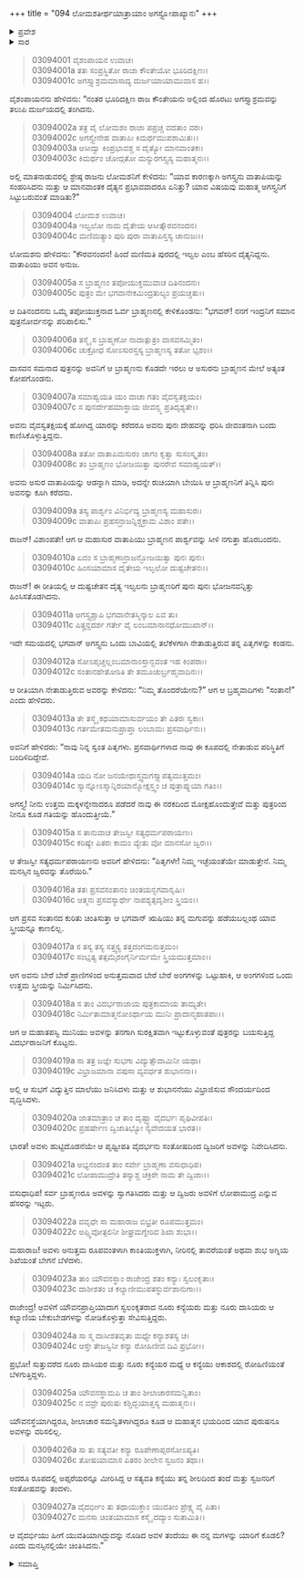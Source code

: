+++
title = "094 ಲೋಮಶತೀರ್ಥಯಾತ್ರಾಯಾಂ ಅಗಸ್ತ್ಯೋಪಾಖ್ಯಾನಃ"
+++

<details><summary>ಪ್ರವೇಶ</summary>


।।   ಓಂ ಓಂ ನಮೋ ನಾರಾಯಣಾಯ।।   ಶ್ರೀ ವೇದವ್ಯಾಸಾಯ ನಮಃ ।।

ಶ್ರೀ ಕೃಷ್ಣದ್ವೈಪಾಯನ ವೇದವ್ಯಾಸ ವಿರಚಿತ  

**ಶ್ರೀ ಮಹಾಭಾರತ**

**ಆರಣ್ಯಕ ಪರ್ವ**

**ತೀರ್ಥಯಾತ್ರಾ ಪರ್ವ**

**ಅಧ್ಯಾಯ 94**

</details>


<details><summary>ಸಾರ</summary>

ಅಗಸ್ತ್ಯಾಶ್ರಮಕ್ಕೆ ಹೋದುದು; ಲೋಮಶನು ಅಗಸ್ತ್ಯೋಪಾಖ್ಯಾನವನ್ನು ಪ್ರಾರಂಭಿಸಿದುದು (1-3). ದೈತ್ಯ ಸಹೋದರರಾದ ವಾತಾಪಿ-ಇಲ್ವಲರು ಬ್ರಾಹ್ಮಣರನ್ನು ಪೀಡಿಸುತ್ತಿರುವುದು (4-10). ಅಗಸ್ತ್ಯನು ತನ್ನ ಪಿತೃಗಳಿಗೆ ಸಂತಾನವನ್ನು ಪಡೆಯುತ್ತೇನೆಂದು ಭರವಸೆಯನ್ನು ನೀಡುವುದು (11-15). ತನ್ನ ಸಂತಾನವನ್ನು ಹಡೆಯಬಲ್ಲ ಯಾವ ಸ್ತ್ರೀಯನ್ನೂ ಕಾಣದೇ ಅಗಸ್ತ್ಯನು ಬೇರೆ ಬೇರೆ ಪ್ರಾಣಿಗಳಿಂದ ಅನುತ್ತಮ ಅಂಗಗಳನ್ನು ಒಟ್ಟುಗೂಡಿಸಿ ಓರ್ವ ಸ್ತ್ರೀಯನ್ನು ನಿರ್ಮಿಸಿ, ಮಕ್ಕಳನ್ನು ಬಯಸಿದ್ದ ವಿದರ್ಭರಾಜನಿಗೆ ಕೇಳಿದಾಗ ಕೊಡು ಎಂದು ಒಪ್ಪಿಸುವುದು; ಕನ್ಯೆಗೆ ಲೋಪಾಮುದ್ರ ಎಂಬ ಹೆಸರು (16-27).

</details>


> 03094001 ವೈಶಂಪಾಯನ ಉವಾಚ।  
03094001a ತತಃ ಸಂಪ್ರಸ್ಥಿತೋ ರಾಜಾ ಕೌಂತೇಯೋ ಭೂರಿದಕ್ಷಿಣಃ।  
03094001c ಅಗಸ್ತ್ಯಾಶ್ರಮಮಾಸಾದ್ಯ ದುರ್ಜಯಾಯಾಮುವಾಸ ಹ।।

ವೈಶಂಪಾಯನನು ಹೇಳಿದನು: “ನಂತರ ಭೂರಿದಕ್ಷಿಣ ರಾಜ ಕೌಂತೇಯನು ಅಲ್ಲಿಂದ ಹೊರಟು ಅಗಸ್ತ್ಯಾಶ್ರಮವನ್ನು ತಲುಪಿ ದುರ್ಜಯದಲ್ಲಿ ತಂಗಿದನು.

> 03094002a ತತ್ರ ವೈ ಲೋಮಶಂ ರಾಜಾ ಪಪ್ರಚ್ಚ ವದತಾಂ ವರಃ।  
03094002c ಅಗಸ್ತ್ಯೇನೇಹ ವಾತಾಪಿಃ ಕಿಮರ್ಥಮುಪಶಾಮಿತಃ।।   
03094003a ಆಸೀದ್ವಾ ಕಿಂಪ್ರಭಾವಶ್ಚ ಸ ದೈತ್ಯೋ ಮಾನವಾಂತಕಃ।  
03094003c ಕಿಮರ್ಥಂ ಚೋದ್ಗತೋ ಮನ್ಯುರಗಸ್ತ್ಯಸ್ಯ ಮಹಾತ್ಮನಃ।।

ಅಲ್ಲಿ ಮಾತನಾಡುವರಲ್ಲಿ ಶ್ರೇಷ್ಠ ರಾಜನು ಲೋಮಶನಿಗೆ ಕೇಳಿದನು: “ಯಾವ ಕಾರಣಕ್ಕಾಗಿ ಅಗಸ್ತ್ಯನು ವಾತಾಪಿಯನ್ನು ಸಂಹರಿಸಿದನು ಮತ್ತು ಆ ಮಾನವಾಂತಕ ದೈತ್ಯನ ಪ್ರಭಾವವಾದರೂ ಏನಿತ್ತು? ಯಾವ ವಿಷಯವು ಮಹಾತ್ಮ ಅಗಸ್ತ್ಯನಿಗೆ ಸಿಟ್ಟುಬರುವಂತೆ ಮಾಡಿತು?”

> 03094004 ಲೋಮಶ ಉವಾಚ।  
03094004a ಇಲ್ವಲೋ ನಾಮ ದೈತೇಯ ಆಸೀತ್ಕೌರವನಂದನ।  
03094004c ಮಣಿಮತ್ಯಾಂ ಪುರಿ ಪುರಾ ವಾತಾಪಿಸ್ತಸ್ಯ ಚಾನುಜಃ।।

ಲೋಮಶನು ಹೇಳಿದನು: “ಕೌರವನಂದನ! ಹಿಂದೆ ಮಣಿಮತಿ ಪುರದಲ್ಲಿ ಇಲ್ವಲ ಎಂಬ ಹೆಸರಿನ ದೈತ್ಯನಿದ್ದನು. ವಾತಾಪಿಯು ಅವನ ಅನುಜ.

> 03094005a ಸ ಬ್ರಾಹ್ಮಣಂ ತಪೋಯುಕ್ತಮುವಾಚ ದಿತಿನಂದನಃ।  
03094005c ಪುತ್ರಂ ಮೇ ಭಗವಾನೇಕಮಿಂದ್ರತುಲ್ಯಂ ಪ್ರಯಚ್ಚತು।।

ಆ ದಿತಿನಂದನನು ಒಮ್ಮೆ ತಪೋಯುಕ್ತನಾದ ಓರ್ವ ಬ್ರಾಹ್ಮಣನಲ್ಲಿ ಕೇಳಿಕೊಂಡನು: “ಭಗವನ್! ನನಗೆ ಇಂದ್ರನಿಗೆ ಸಮಾನ ಪುತ್ರನೋರ್ವನನ್ನು ಪರಿಪಾಲಿಸು.”

> 03094006a ತಸ್ಮೈ ಸ ಬ್ರಾಹ್ಮಣೋ ನಾದಾತ್ಪುತ್ರಂ ವಾಸವಸಮ್ಮಿತಂ।  
03094006c ಚುಕ್ರೋಧ ಸೋಽಸುರಸ್ತಸ್ಯ ಬ್ರಾಹ್ಮಣಸ್ಯ ತತೋ ಭೃಶಂ।।

ವಾಸವನ ಸಮನಾದ ಪುತ್ರನನ್ನು ಅವನಿಗೆ ಆ ಬ್ರಾಹ್ಮಣನು ಕೊಡದೇ ಇರಲು ಆ ಅಸುರನು ಬ್ರಾಹ್ಮಣನ ಮೇಲೆ ಅತ್ಯಂತ ಕೋಪಗೊಂಡನು.

> 03094007a ಸಮಾಹ್ವಯತಿ ಯಂ ವಾಚಾ ಗತಂ ವೈವಸ್ವತಕ್ಷಯಂ।  
03094007c ಸ ಪುನರ್ದೇಹಮಾಸ್ಥಾಯ ಜೀವನ್ಸ್ಮ ಪ್ರತಿದೃಶ್ಯತೇ।।

ಅವನು ವೈವಸ್ವತಕ್ಷಯಕ್ಕೆ ಹೋಗಿದ್ದ ಯಾರನ್ನು ಕರೆದರೂ ಅವನು ಪುನಃ ದೇಹವನ್ನು ಧರಿಸಿ ಜೀವಂತನಾಗಿ ಬಂದು ಕಾಣಿಸಿಕೊಳ್ಳುತ್ತಿದ್ದನು.

> 03094008a ತತೋ ವಾತಾಪಿಮಸುರಂ ಚಾಗಂ ಕೃತ್ವಾ ಸುಸಂಸ್ಕೃತಂ।  
03094008c ತಂ ಬ್ರಾಹ್ಮಣಂ ಭೋಜಯಿತ್ವಾ ಪುನರೇವ ಸಮಾಹ್ವಯತ್।।

ಅವನು ಅಸುರ ವಾತಾಪಿಯನ್ನು ಆಡನ್ನಾಗಿ ಮಾಡಿ, ಅದನ್ನೇ ರುಚಿಯಾಗಿ ಬೇಯಿಸಿ ಆ ಬ್ರಾಹ್ಮಣನಿಗೆ ತಿನ್ನಿಸಿ ಪುನಃ ಅವನನ್ನು ಕೂಗಿ ಕರೆದನು.

> 03094009a ತಸ್ಯ ಪಾರ್ಶ್ವಂ ವಿನಿರ್ಭಿದ್ಯ ಬ್ರಾಹ್ಮಣಸ್ಯ ಮಹಾಸುರಃ।  
03094009c ವಾತಾಪಿಃ ಪ್ರಹಸನ್ರಾಜನ್ನಿಶ್ಚಕ್ರಾಮ ವಿಶಾಂ ಪತೇ।।

ರಾಜನ್! ವಿಶಾಂಪತೇ! ಆಗ ಆ ಮಹಾಸುರ ವಾತಾಪಿಯು ಬ್ರಾಹ್ಮಣನ ಪಾರ್ಶ್ವವನ್ನು ಸೀಳಿ ನಗುತ್ತಾ ಹೊರಬಂದನು.

> 03094010a ಏವಂ ಸ ಬ್ರಾಹ್ಮಣಾನ್ರಾಜನ್ಭೋಜಯಿತ್ವಾ ಪುನಃ ಪುನಃ।  
03094010c ಹಿಂಸಯಾಮಾಸ ದೈತೇಯ ಇಲ್ವಲೋ ದುಷ್ಟಚೇತನಃ।।

ರಾಜನ್! ಈ ರೀತಿಯಲ್ಲಿ ಆ ದುಷ್ಟಚೇತನ ದೈತ್ಯ ಇಲ್ವಲನು ಬ್ರಾಹ್ಮಣರಿಗೆ ಪುನಃ ಪುನಃ ಭೋಜನವನ್ನಿತ್ತು ಹಿಂಸಿಸತೊಡಗಿದನು.

> 03094011a ಅಗಸ್ತ್ಯಶ್ಚಾಪಿ ಭಗವಾನೇತಸ್ಮಿನ್ಕಾಲ ಏವ ತು।  
03094011c ಪಿತೄನ್ದದರ್ಶ ಗರ್ತೇ ವೈ ಲಂಬಮಾನಾನಧೋಮುಖಾನ್।।

ಇದೇ ಸಮಯದಲ್ಲಿ ಭಗವಾನ್ ಅಗಸ್ತ್ಯನು ಒಂದು ಬಾವಿಯಲ್ಲಿ ತಲೆಕೆಳಗಾಗಿ ನೇತಾಡುತ್ತಿರುವ ತನ್ನ ಪಿತೃಗಳನ್ನು ಕಂಡನು.

> 03094012a ಸೋಽಪೃಚ್ಚಲ್ಲಂಬಮಾನಾಂಸ್ತಾನ್ಭವಂತ ಇಹ ಕಿಂಪರಾಃ।  
03094012c ಸಂತಾನಹೇತೋರಿತಿ ತೇ ತಮೂಚುರ್ಬ್ರಹ್ಮವಾದಿನಃ।।

ಆ ರೀತಿಯಾಗಿ ನೇತಾಡುತ್ತಿರುವ ಅವರನ್ನು ಕೇಳಿದನು: “ನಿಮ್ಮ ತೊಂದರೆಯೇನು?” ಆಗ ಆ ಬ್ರಹ್ಮವಾದಿಗಳು “ಸಂತಾನ!” ಎಂದು ಹೇಳಿದರು.

> 03094013a ತೇ ತಸ್ಮೈ ಕಥಯಾಮಾಸುರ್ವಯಂ ತೇ ಪಿತರಃ ಸ್ವಕಾಃ।  
03094013c ಗರ್ತಮೇತಮನುಪ್ರಾಪ್ತಾ ಲಂಬಾಮಃ ಪ್ರಸವಾರ್ಥಿನಃ।।

ಅವನಿಗೆ ಹೇಳಿದರು: “ನಾವು ನಿನ್ನ ಸ್ವಂತ ಪಿತೃಗಳು. ಪ್ರಸವಾರ್ಥಿಗಳಾದ ನಾವು ಈ ಕೂಪದಲ್ಲಿ ನೇತಾಡುವ ಪರಿಸ್ಥಿತಿಗೆ ಬಂದಿಳಿದಿದ್ದೇವೆ.

> 03094014a ಯದಿ ನೋ ಜನಯೇಥಾಸ್ತ್ವಮಗಸ್ತ್ಯಾಪತ್ಯಮುತ್ತಮಂ।  
03094014c ಸ್ಯಾನ್ನೋಽಸ್ಮಾನ್ನಿರಯಾನ್ಮೋಕ್ಷಸ್ತ್ವಂ ಚ ಪುತ್ರಾಪ್ನುಯಾ ಗತಿಂ।।

ಅಗಸ್ತ್ಯ! ನೀನು ಉತ್ತಮ ಮಕ್ಕಳನ್ನೇನಾದರೂ ಪಡೆದರೆ ನಾವು ಈ ನರಕದಿಂದ ಮೋಕ್ಷಹೊಂದುತ್ತೇವೆ ಮತ್ತು ಪುತ್ರರಿಂದ ನೀನೂ ಕೂಡ ಗತಿಯನ್ನು ಹೊಂದುತ್ತೀಯೆ.”

> 03094015a ಸ ತಾನುವಾಚ ತೇಜಸ್ವೀ ಸತ್ಯಧರ್ಮಪರಾಯಣಃ।  
03094015c ಕರಿಷ್ಯೇ ಪಿತರಃ ಕಾಮಂ ವ್ಯೇತು ವೋ ಮಾನಸೋ ಜ್ವರಃ।।

ಆ ತೇಜಸ್ವೀ ಸತ್ಯಧರ್ಮಪರಾಯಣನು ಅವರಿಗೆ ಹೇಳಿದನು: “ಪಿತೃಗಳೇ! ನಿಮ್ಮ ಇಚ್ಛೆಯಂತೆಯೇ ಮಾಡುತ್ತೇನೆ. ನಿಮ್ಮ ಮನಸ್ಸಿನ ಜ್ವರವನ್ನು ತೊರೆಯಿರಿ.”

> 03094016a ತತಃ ಪ್ರಸವಸಂತಾನಂ ಚಿಂತಯನ್ಭಗವಾನೃಷಿಃ।  
03094016c ಆತ್ಮನಃ ಪ್ರಸವಸ್ಯಾರ್ಥೇ ನಾಪಶ್ಯತ್ಸದೃಶೀಂ ಸ್ತ್ರಿಯಂ।।

ಆಗ ಪ್ರಸವ ಸಂತಾನದ ಕುರಿತು ಚಿಂತಿಸುತ್ತಾ ಆ ಭಗವಾನ್ ಋಷಿಯು ತನ್ನ ಮಗುವನ್ನು ಹಡೆಯಬಲ್ಲಂಥ ಯಾವ ಸ್ತ್ರೀಯನ್ನೂ ಕಾಣಲಿಲ್ಲ.

> 03094017a ಸ ತಸ್ಯ ತಸ್ಯ ಸತ್ತ್ವಸ್ಯ ತತ್ತದಂಗಮನುತ್ತಮಂ।   
03094017c ಸಂಭೃತ್ಯ ತತ್ಸಮೈರಂಗೈರ್ನಿರ್ಮಮೇ ಸ್ತ್ರಿಯಮುತ್ತಮಾಂ।।

ಆಗ ಅವನು ಬೇರೆ ಬೇರೆ ಪ್ರಾಣಿಗಳಿಂದ ಅನುತ್ತಮವಾದ ಬೇರೆ    ಬೇರೆ ಅಂಗಗಳನ್ನು ಒಟ್ಟುಹಾಕಿ, ಆ ಅಂಗಗಳಿಂದ ಒಂದು ಉತ್ತಮ ಸ್ತ್ರೀಯನ್ನು ನಿರ್ಮಿಸಿದನು.

> 03094018a ಸ ತಾಂ ವಿದರ್ಭರಾಜಾಯ ಪುತ್ರಕಾಮಾಯ ತಾಮ್ಯತೇ।  
03094018c ನಿರ್ಮಿತಾಮಾತ್ಮನೋಽರ್ಥಾಯ ಮುನಿಃ ಪ್ರಾದಾನ್ಮಹಾತಪಾಃ।।

ಆಗ ಆ ಮಹಾತಪಸ್ವಿ ಮುನಿಯು ಅವಳನ್ನು ತನಗಾಗಿ ಸುರಕ್ಷಿತವಾಗಿ ಇಟ್ಟುಕೊಳ್ಳುವಂತೆ ಪುತ್ರರನ್ನು ಬಯಸುತ್ತಿದ್ದ ವಿದರ್ಭರಾಜನಿಗೆ ಕೊಟ್ಟನು.

> 03094019a ಸಾ ತತ್ರ ಜಜ್ಞೇ ಸುಭಗಾ ವಿದ್ಯುತ್ಸೌದಾಮಿನೀ ಯಥಾ।  
03094019c ವಿಭ್ರಾಜಮಾನಾ ವಪುಸಾ ವ್ಯವರ್ಧತ ಶುಭಾನನಾ।।

ಅಲ್ಲಿ ಆ ಸುಭಗೆ ವಿದ್ಯುತ್ತಿನ ಮಾಲೆಯು ಜನಿಸಿದಳು ಮತ್ತು ಆ ಶುಭಾನನೆಯು ವಿಭ್ರಾಜಿಸುವ ಸೌಂದರ್ಯದಿಂದ ವೃದ್ಧಿಸಿದಳು.

> 03094020a ಜಾತಮಾತ್ರಾಂ ಚ ತಾಂ ದೃಷ್ಟ್ವಾ ವೈದರ್ಭಃ ಪೃಥಿವೀಪತಿಃ।  
03094020c ಪ್ರಹರ್ಷೇಣ ದ್ವಿಜಾತಿಭ್ಯೋ ನ್ಯವೇದಯತ ಭಾರತ।।

ಭಾರತ! ಅವಳು ಹುಟ್ಟಿದೊಡನೆಯೇ ಆ ಪೃಥ್ವೀಪತಿ ವೈದರ್ಭನು ಸಂತೋಷದಿಂದ ದ್ವಿಜರಿಗೆ ಅವಳನ್ನು ನಿವೇದಿಸಿದನು.

> 03094021a ಅಭ್ಯನಂದಂತ ತಾಂ ಸರ್ವೇ ಬ್ರಾಹ್ಮಣಾ ವಸುಧಾಧಿಪ।  
03094021c ಲೋಪಾಮುದ್ರೇತಿ ತಸ್ಯಾಶ್ಚ ಚಕ್ರಿರೇ ನಾಮ ತೇ ದ್ವಿಜಾಃ।।

ವಸುಧಾಧಿಪ! ಸರ್ವ ಬ್ರಾಹ್ಮಣರೂ ಅವಳನ್ನು ಸ್ವಾಗತಿಸಿದರು ಮತ್ತು ಆ ದ್ವಿಜರು ಅವಳಿಗೆ ಲೋಪಾಮುದ್ರ ಎನ್ನುವ ಹೆಸರನ್ನು ಇಟ್ಟರು.

> 03094022a ವವೃಧೇ ಸಾ ಮಹಾರಾಜ ಬಿಭ್ರತೀ ರೂಪಮುತ್ತಮಂ।   
03094022c ಅಪ್ಸ್ವಿವೋತ್ಪಲಿನೀ ಶೀಘ್ರಮಗ್ನೇರಿವ ಶಿಖಾ ಶುಭಾ।।

ಮಹಾರಾಜ! ಅವಳು ಅನುತ್ತಮ ರೂಪವಂತಳಾಗಿ ಕಾಂತಿಯುಕ್ತಳಾಗಿ, ನೀರಿನಲ್ಲಿ ತಾವರೆಯಂತೆ ಅಥವಾ ಶುಭ ಅಗ್ನಿಯ ಶಿಖೆಯಂತೆ ಬೇಗನೆ ಬೆಳೆದಳು.

> 03094023a ತಾಂ ಯೌವನಸ್ಥಾಂ ರಾಜೇಂದ್ರ ಶತಂ ಕನ್ಯಾಃ ಸ್ವಲಂಕೃತಾಃ।  
03094023c ದಾಶೀಶತಂ ಚ ಕಲ್ಯಾಣೀಮುಪತಸ್ಥುರ್ವಶಾನುಗಾಃ।।

ರಾಜೇಂದ್ರ! ಅವಳಿಗೆ ಯೌವನಪ್ರಾಪ್ತಿಯಾದಾಗ ಸ್ವಲಂಕೃತರಾದ ನೂರು ಕನ್ಯೆಯರು ಮತ್ತು ನೂರು ದಾಸಿಯರು ಆ ಕಲ್ಯಾಣಿಯ ಬೇಕುಬೇಡಗಳನ್ನು ನೋಡಿಕೊಳ್ಳುತ್ತಾ ಸೇವಿಸುತ್ತಿದ್ದರು.

> 03094024a ಸಾ ಸ್ಮ ದಾಸೀಶತವೃತಾ ಮಧ್ಯೇ ಕನ್ಯಾಶತಸ್ಯ ಚ।  
03094024c ಆಸ್ತೇ ತೇಜಸ್ವಿನೀ ಕನ್ಯಾ ರೋಹಿಣೀವ ದಿವಿ ಪ್ರಭೋ।।

ಪ್ರಭೋ! ಸುತ್ತುವರೆದ ನೂರು ದಾಸಿಯರ ಮತ್ತು ನೂರು ಕನ್ಯೆಯರ ಮಧ್ಯೆ ಆ ಕನ್ಯೆಯು ಆಕಾಶದಲ್ಲಿ ರೋಹಿಣಿಯಂತೆ ಬೆಳಗುತ್ತಿದ್ದಳು.

> 03094025a ಯೌವನಸ್ಥಾಮಪಿ ಚ ತಾಂ ಶೀಲಾಚಾರಸಮನ್ವಿತಾಂ।   
03094025c ನ ವವ್ರೇ ಪುರುಷಃ ಕಶ್ಚಿದ್ಭಯಾತ್ತಸ್ಯ ಮಹಾತ್ಮನಃ।।

ಯೌವನಸ್ಥೆಯಾಗಿದ್ದರೂ, ಶೀಲಾಚಾರ ಸಮನ್ವಿತಳಾಗಿದ್ದರೂ ಕೂಡ ಆ ಮಹಾತ್ಮನ ಭಯದಿಂದ ಯಾವ ಪುರುಷನೂ ಅವಳನ್ನು ವರಿಸಲಿಲ್ಲ.

> 03094026a ಸಾ ತು ಸತ್ಯವತೀ ಕನ್ಯಾ ರೂಪೇಣಾಪ್ಸರಸೋಽಪ್ಯತಿ।  
03094026c ತೋಷಯಾಮಾಸ ಪಿತರಂ ಶೀಲೇನ ಸ್ವಜನಂ ತಥಾ।।

ಆದರೂ ರೂಪದಲ್ಲಿ ಅಪ್ಸರೆಯರನ್ನೂ ಮೀರಿಸಿದ್ದ ಆ ಸತ್ಯವತಿ ಕನ್ಯೆಯು ತನ್ನ ಶೀಲದಿಂದ ತಂದೆ ಮತ್ತು ಸ್ವಜನರಿಗೆ ಸಂತೋಷವನ್ನು ತಂದಳು.

> 03094027a ವೈದರ್ಭೀಂ ತು ತಥಾಯುಕ್ತಾಂ ಯುವತೀಂ ಪ್ರೇಕ್ಷ್ಯ ವೈ ಪಿತಾ।  
03094027c ಮನಸಾ ಚಿಂತಯಾಮಾಸ ಕಸ್ಮೈ ದದ್ಯಾಂ ಸುತಾಮಿತಿ।।

ಆ ವೈದರ್ಭಿಯು ಹೀಗೆ ಯುವತಿಯಾಗಿದ್ದುದನ್ನು ನೊಡಿದ ಅವಳ ತಂದೆಯು ಈ ನನ್ನ ಮಗಳನ್ನು ಯಾರಿಗೆ ಕೊಡಲಿ? ಎಂದು ಮನಸ್ಸಿನಲ್ಲಿಯೇ ಚಿಂತಿಸಿದನು.”

<details><summary>ಸಮಾಪ್ತಿ</summary>

ಇತಿ ಶ್ರೀ ಮಹಾಭಾರತೇ ಆರಣ್ಯಕಪರ್ವಣಿ ತೀರ್ಥಯಾತ್ರಾಪರ್ವಣಿ ಲೋಮಶತೀರ್ಥಯಾತ್ರಾಯಾಂ ಅಗಸ್ತ್ಯೋಪಾಖ್ಯಾನೇ ಚತುರ್ನವತಿತಮೋಽಧ್ಯಾಯಃ।  
ಇದು ಮಹಾಭಾರತದ ಆರಣ್ಯಕಪರ್ವದಲ್ಲಿ ತೀರ್ಥಯಾತ್ರಾಪರ್ವದಲ್ಲಿ ಲೋಮಶತೀರ್ಥಯಾತ್ರೆಯಲ್ಲಿ ಅಗಸ್ತ್ಯೋಪಾಖ್ಯಾನದಲ್ಲಿ ತೊಂಭತ್ನಾಲ್ಕನೆಯ ಅಧ್ಯಾಯವು.



</details>

